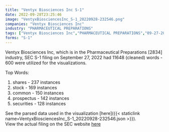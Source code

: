 ```yaml
---
title: "Ventyx Biosciences Inc S-1"
date: 2022-09-28T23:25:46
image: "VentyxBiosciencesInc_S-1_20220928-232546.png"
companies: "Ventyx Biosciences Inc"
industry: "PHARMACEUTICAL PREPARATIONS"
tags: ["Ventyx Biosciences Inc","PHARMACEUTICAL PREPARATIONS","09-27-2022","S-1"]
forms: "S-1"
---
```

Ventyx Biosciences Inc, which is in the Pharmaceutical Preparations [2834] industry, SEC S-1 filing on September 27, 2022 had 11648 (cleaned) words - 600 were utilized for the visualizations.

Top Words:
1. shares - 237 instances
2. stock - 169 instances
3. common - 150 instances
4. prospectus - 142 instances
5. securities - 128 instances


See the parsed data used in the visualization [here]({{< staticlink name=VentyxBiosciencesInc_S-1_20220928-232546.json >}}).  
View the actual filing on the SEC website [here](https://www.sec.gov/Archives/edgar/data/1851194/0001193125-22-251475.txt)